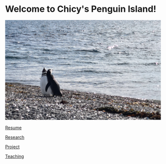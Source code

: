 # Welcome to Chicy's Penguin Island!

![](heading.jpg)

[Resume](Self/CV.pdf)

[Research](research.md)

[Project](project.md)

[Teaching](teaching.md)